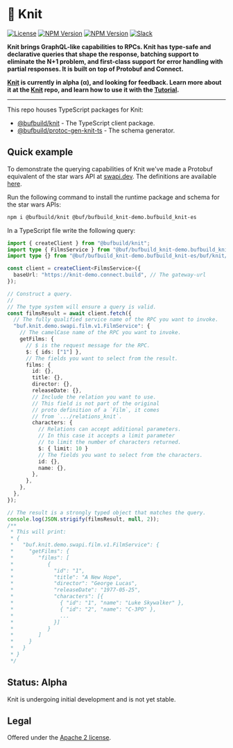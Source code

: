 # 🧶 Knit

[![License](https://img.shields.io/github/license/bufbuild/knit-ts?color=blue)][badges_license]
[![NPM Version](https://img.shields.io/npm/v/@bufbuild/knit/latest?color=green&label=%40bufbuild%2Fknit)][npm_knit]
[![NPM Version](https://img.shields.io/npm/v/@bufbuild/protoc-gen-knit-ts/latest?color=green&label=%40bufbuild%2Fprotoc-gen-knit-ts)][npm_protoc-gen-knit-ts]
[![Slack](https://img.shields.io/badge/slack-buf-%23e01563)][badges_slack]

**Knit brings GraphQL-like capabilities to RPCs. Knit has type-safe and
declarative queries that shape the response, batching support to eliminate
the N+1 problem, and first-class support for error handling with partial
responses. It is built on top of Protobuf and Connect.**

**[Knit] is currently in alpha (α), and looking for feedback. Learn more
about it at the [Knit] repo, and learn how to use it with the [Tutorial].**

---

This repo houses TypeScript packages for Knit:

- [@bufbuild/knit](https://npmjs.com/@bufbuild/knit) - The TypeScript client package.
- [@bufbuild/protoc-gen-knit-ts](https://npmjs.com/@bufbuild/protoc-gen-knit-ts) - The schema generator.

## Quick example

To demonstrate the querying capabilities of Knit we've made a Protobuf equivalent of the star wars API at [swapi.dev](https://swapi.dev).
The definitions are available [here](https://buf.build/bufbuild/knit-demo).

Run the following command to install the runtime package and schema for the star wars APIs:

```sh
npm i @bufbuild/knit @buf/bufbuild_knit-demo.bufbuild_knit-es
```

In a TypeScript file write the following query:

```ts
import { createClient } from "@bufbuild/knit";
import type { FilmsService } from "@buf/bufbuild_knit-demo.bufbuild_knit-es/buf/knit/demo/swapi/film/v1/film_knit";
import type {} from "@buf/bufbuild_knit-demo.bufbuild_knit-es/buf/knit/demo/swapi/relations/v1/relations_knit";

const client = createClient<FilmsService>({
  baseUrl: "https://knit-demo.connect.build", // The gateway-url
});

// Construct a query.
//
// The type system will ensure a query is valid.
const filmsResult = await client.fetch({
  // The fully qualified service name of the RPC you want to invoke.
  "buf.knit.demo.swapi.film.v1.FilmService": {
    // The camelCase name of the RPC you want to invoke.
    getFilms: {
      // $ is the request message for the RPC.
      $: { ids: ["1"] },
      // The fields you want to select from the result.
      films: {
        id: {},
        title: {},
        director: {},
        releaseDate: {},
        // Include the relation you want to use.
        // This field is not part of the original
        // proto definition of a `Film`, it comes
        // from `.../relations_knit`.
        characters: {
          // Relations can accept additional parameters.
          // In this case it accepts a limit parameter
          // to limit the number of characters returned.
          $: { limit: 10 }
          // The fields you want to select from the characters.
          id: {},
          name: {},
        },
      },
    },
  },
});

// The result is a strongly typed object that matches the query.
console.log(JSON.strigify(filmsResult, null, 2));
/**
 * This will print:
 * {
 *   "buf.knit.demo.swapi.film.v1.FilmService": {
 *     "getFilms": {
 *        "films": [
 *           {
 *             "id": "1",
 *             "title": "A New Hope",
 *             "director": "George Lucas",
 *             "releaseDate": "1977-05-25",
 *             "characters": [{
 *               { "id": "1", "name": "Luke Skywalker" },
 *               { "id": "2", "name": "C-3PO" },
 *               ...
 *             }]
 *           }
 *        ]
 *     }
 *   }
 * }
 */
```

## Status: Alpha

Knit is undergoing initial development and is not yet stable.

## Legal

Offered under the [Apache 2 license][license].

[badges_license]: https://github.com/bufbuild/knit-ts/blob/main/LICENSE
[badges_slack]: https://buf.build/links/slack
[license]: https://github.com/bufbuild/knit-ts/blob/main/LICENSE
[npm_knit]: https://www.npmjs.com/package/@bufbuild/knit
[npm_protoc-gen-knit-ts]: https://www.npmjs.com/package/@bufbuild/protoc-gen-knit-ts
[knit]: https://github.com/bufbuild/knit
[tutorial]: https://github.com/bufbuild/knit/tree/main/tutorial
